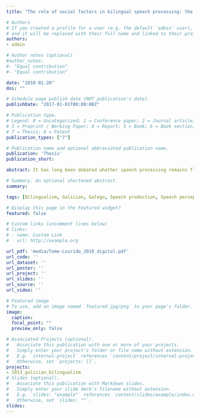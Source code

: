 ```yaml
---
title: "The role of social factors in bilingual speech processing: the case of Galician New Speakers"

# Authors
# If you created a profile for a user (e.g. the default `admin` user), write the username (folder name) here 
# and it will be replaced with their full name and linked to their profile.
authors:
- admin

# Author notes (optional)
#author_notes:
#- "Equal contribution"
#- "Equal contribution"

date: "2018-01-28"
doi: ""

# Schedule page publish date (NOT publication's date).
publishDate: "2017-01-01T00:00:00Z"

# Publication type.
# Legend: 0 = Uncategorized; 1 = Conference paper; 2 = Journal article;
# 3 = Preprint / Working Paper; 4 = Report; 5 = Book; 6 = Book section;
# 7 = Thesis; 8 = Patent
publication_types: ["7"]

# Publication name and optional abbreviated publication name.
publication: 'Thesis'
publication_short: 

abstract: It has long been debated whether speech processing remains flexible in adulthood. This thesis contributes to our understanding of this question by investigating bilingual speech development in a naturalistic setting. Galician ‘new speakers’ (neofalantes) are unbalanced bilinguals raised with Spanish as a primary language, who learn Galician at an early age in a bilingual environment, but in adolescence, decide to switch to using Galician almost exclusively, for ideological reasons. Study 1 examined whether neofalantes changed aspects of their production and perception of Galician post-switch. Change was inferred by com- paring this group to two control groups, Galician-dominant and Spanish-dominant bilinguals. Results showed that neofalantes pattern with Spanish-dominants in their perception and production of mid-vowel and fricative contrasts, but with Galician-dominants in their realisation of unstressed word-final vowels, a highly salient feature of Galician. However, Study 2 demonstrated that these shifts in production were not sufficient to enable Galician listeners to identify the neofalantes’ accent as a distinctive variety. Instead, neo- falantes were categorised as both Galician- and Spanish-dominant speakers. Study 3 used eye-tracking to investigate the effects of language dominance and long-term language switch on spoken word recognition. Results showed that recognition was slower for Spanish-dominants, however, the level of lexical activation of the confusable competitors was similar for Galician- and Spanish-dominant groups. Like in perception tasks, neofalantes behaved more similarly to Spanish-dominant listeners. These results indicate that despite early exposure to Galician, high motivation and almost exclusive Galician language use post-switch, there are limitations to what neofalantes can learn in production, perception and processing. However, although underlying categories appear hard to change, with modifications to production and perception constrained by early experience with a particular language, the resulting hybrid categories may function as opportunities to mark identity within a community.

# Summary. An optional shortened abstract.
summary: 

tags: [Bilingualism, Galician, Galego, Speech production, Speech perception, Neofalantes, Eye-tracking, Language dominance switch]

# Display this page in the Featured widget?
featured: false

# Custom links (uncomment lines below)
# links:
# - name: Custom Link
#   url: http://example.org

url_pdf: 'media/Tome-Lourido_2018_digital.pdf'
url_code: ''
url_dataset: ''
url_poster: ''
url_project: ''
url_slides: ''
url_source: ''
url_video: ''

# Featured image
# To use, add an image named `featured.jpg/png` to your page's folder. 
image:
  caption: 
  focal_point: ""
  preview_only: false

# Associated Projects (optional).
#   Associate this publication with one or more of your projects.
#   Simply enter your project's folder or file name without extension.
#   E.g. `internal-project` references `content/project/internal-project/index.md`.
#   Otherwise, set `projects: []`.
projects:
- 2013_galician_bilingualism
# Slides (optional).
#   Associate this publication with Markdown slides.
#   Simply enter your slide deck's filename without extension.
#   E.g. `slides: "example"` references `content/slides/example/index.md`.
#   Otherwise, set `slides: ""`.
slides:
---
```

